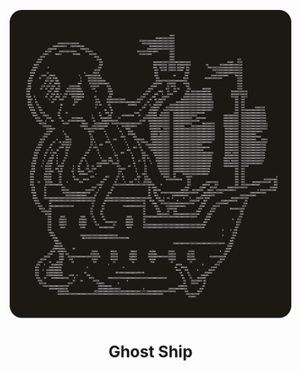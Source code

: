 <p align="center">
    <img src="./docs/logo.png" width="500">
    <h1 align="center">Ghost Ship</h1>
</p>